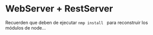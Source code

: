 # WebServer + RestServer

Recuerden que deben de ejecutar ``` nmp install  ``` para reconstruir los módulos de node...
